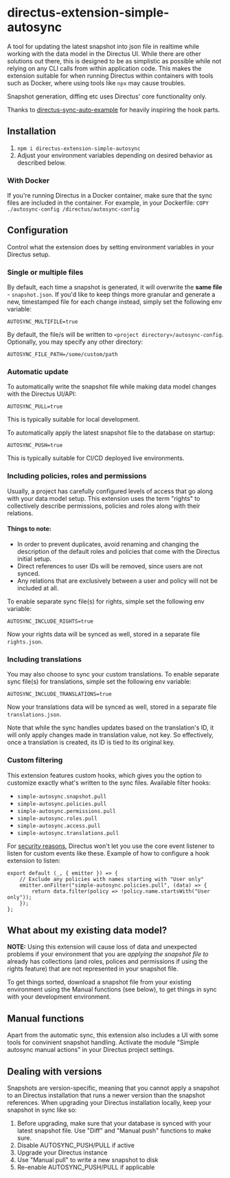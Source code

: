 # directus-extension-simple-autosync

A tool for updating the latest snapshot into json file in realtime while working with the data model in the Directus UI.
While there are other solutions out there, this is designed to be as simplistic as possible while not relying on any CLI
calls from within application code. This makes the extension suitable for when running Directus within containers with
tools such as Docker, where using tools like `npx` may cause troubles.

Snapshot generation, diffing etc uses Directus' core functionality only.

Thanks to [directus-sync-auto-example](https://github.com/denkan/directus-sync-auto-example) for heavily inspiring the
hook parts.

## Installation

1. `npm i directus-extension-simple-autosync`
2. Adjust your environment variables depending on desired behavior as described below.

### With Docker
If you're running Directus in a Docker container, make sure that the sync files are included in the container. For example, in your Dockerfile: `COPY ./autosync-config /directus/autosync-config`

## Configuration

Control what the extension does by setting environment variables in your Directus setup.

### Single or multiple files
By default, each time a snapshot is generated, it will overwrite the **same file** - `snapshot.json`. If you'd like to keep things more granular and generate a new, timestamped file for each change instead, simply set the following env variable:
```
AUTOSYNC_MULTIFILE=true
```

By default, the file/s will be written to `<project directory>/autosync-config`. Optionally, you may specify any other directory:
```
AUTOSYNC_FILE_PATH=/some/custom/path
```

### Automatic update
To automatically write the snapshot file while making data model changes with the Directus UI/API:
```
AUTOSYNC_PULL=true
```
This is typically suitable for local development.


To automatically apply the latest snapshot file to the database on startup:
```
AUTOSYNC_PUSH=true
```
This is typically suitable for CI/CD deployed live environments.

### Including policies, roles and permissions
Usually, a project has carefully configured levels of access that go along with your data model setup. This extension uses the term "rights" to collectively describe permissions, policies and roles along with their relations.

#### Things to note:
- In order to prevent duplicates, avoid renaming and changing the description of the default roles and policies that come with the Directus initial setup.
- Direct references to user IDs will be removed, since users are not synced.
- Any relations that are exclusively between a user and policy will not be included at all.

To enable separate sync file(s) for rights, simple set the following env variable:
```
AUTOSYNC_INCLUDE_RIGHTS=true
```

Now your rights data will be synced as well, stored in a separate file `rights.json`.

### Including translations
You may also choose to sync your custom translations.  To enable separate sync file(s) for translations, simple set the following env variable:
```
AUTOSYNC_INCLUDE_TRANSLATIONS=true
```

Now your translations data will be synced as well, stored in a separate file `translations.json`.

Note that while the sync handles updates based on the translation's ID, it will only apply changes made in translation value, not key. So effectively, once a translation is created, its ID is tied to its original key.

### Custom filtering
This extension features custom hooks, which gives you the option to customize exactly what's written to the sync files.
Available filter hooks:
- `simple-autosync.snapshot.pull`
- `simple-autosync.policies.pull`
- `simple-autosync.permissions.pull`
- `simple-autosync.roles.pull`
- `simple-autosync.access.pull`
- `simple-autosync.translations.pull`

For [security reasons](https://github.com/directus/directus/discussions/10400#discussioncomment-1983100), Directus won't let you use the core event listener to listen for custom events like these. Example of how to configure a hook extension to listen:
```
export default (_, { emitter }) => {
    // Exclude any policies with names starting with "User only"
	emitter.onFilter("simple-autosync.policies.pull", (data) => {
		return data.filter(policy => !policy.name.startsWith("User only"));
	});
};
```



## What about my existing data model?
**NOTE:** Using this extension will cause loss of data and unexpected problems if your environment that you are *applying the snapshot file to* already has collections (and roles, polices and permissions if using the rights feature) that are not represented in your snapshot file.

To get things sorted, download a snapshot file from your existing environment using the Manual functions (see below), to get things in sync with your development environment.

## Manual functions

Apart from the automatic sync, this extension also includes a UI with some tools for convinient snapshot handling.
Activate the module "Simple autosync manual actions" in your Directus project settings.

## Dealing with versions
Snapshots are version-specific, meaning that you cannot apply a snapshot to an Directus installation that runs a newer version than the snapshot references. When upgrading your Directus installation locally, keep your snapshot in sync like so:
1. Before upgrading, make sure that your database is synced with your latest snapshot file. Use "Diff" and "Manual push" functions to make sure.
2. Disable AUTOSYNC_PUSH/PULL if active
3. Upgrade your Directus instance
4. Use "Manual pull" to write a new snapshot to disk
5. Re-enable AUTOSYNC_PUSH/PULL if applicable

